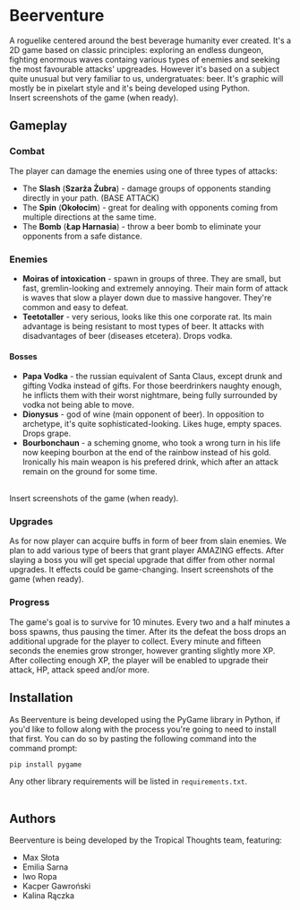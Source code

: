 # Beerventure
A roguelike centered around the best beverage humanity ever created. It's a 2D game based on classic principles: exploring an endless dungeon, fighting enormous waves containg various types of enemies and seeking the most favourable attacks' upgreades. However it's based on a subject quite unusual but very familiar to us, undergratuates: beer. It's graphic will mostly be in pixelart style and it's being developed using Python.
<br />Insert screenshots of the game (when ready).

## Gameplay

### Combat
The player can damage the enemies using one of three types of attacks:
- The **Slash** (**Szarża Żubra**) - damage groups of opponents standing directly in your path. (BASE ATTACK)
- The **Spin** (**Okołocim**) - great for dealing with opponents coming from multiple directions at the same time.
- The **Bomb** (**Łap Harnasia**) - throw a beer bomb to eliminate your opponents from a safe distance.

### Enemies
- **Moiras of intoxication** - spawn in groups of three. They are small, but fast, gremlin-looking and extremely annoying. Their main form of attack is waves that slow a player down due to massive hangover. They're common and easy to defeat. 
- **Teetotaller** - very serious, looks like this one corporate rat. Its main advantage is being resistant to most types of beer. It attacks with disadvantages of beer (diseases etcetera). Drops vodka.
#### Bosses
- **Papa Vodka** - the russian equivalent of Santa Claus, except drunk and gifting Vodka instead of gifts. For those beerdrinkers naughty enough, he inflicts them with their worst nightmare, being fully surrounded by vodka not being able to move.
- **Dionysus** - god of wine (main opponent of beer). In opposition to archetype, it's quite sophisticated-looking. Likes huge, empty spaces. Drops grape.
- **Bourbonchaun** - a scheming gnome, who took a wrong turn in his life now keeping bourbon at the end of the rainbow instead of his gold. Ironically his main weapon is his prefered drink, which after an attack remain on the ground for some time.

<br />Insert screenshots of the game (when ready).

### Upgrades
As for now player can acquire buffs in form of beer from slain enemies. We plan to add various type of beers that grant player AMAZING effects. After slaying a boss you will get special upgrade that differ from other normal upgrades. It effects could be game-changing.
Insert screenshots of the game (when ready).

### Progress
The game's goal is to survive for 10 minutes. Every two and a half minutes a boss spawns, thus pausing the timer. After its the defeat the boss drops an additional upgrade for the player to collect. Every minute and fifteen seconds the enemies grow stronger, however granting slightly more XP. After collecting enough XP, the player will be enabled to upgrade their attack, HP, attack speed and/or more. 

## Installation
As Beerventure is being developed using the PyGame library in Python, if you'd like to follow along with the process you're going to need to install that first. You can do so by pasting the following command into the command prompt:
```
pip install pygame
```
Any other library requirements will be listed in ``requirements.txt``.<br/><br/>

## Authors
Beerventure is being developed by the Tropical Thoughts team, featuring:
- Max Słota
- Emilia Sarna
- Iwo Ropa
- Kacper Gawroński
- Kalina Rączka
